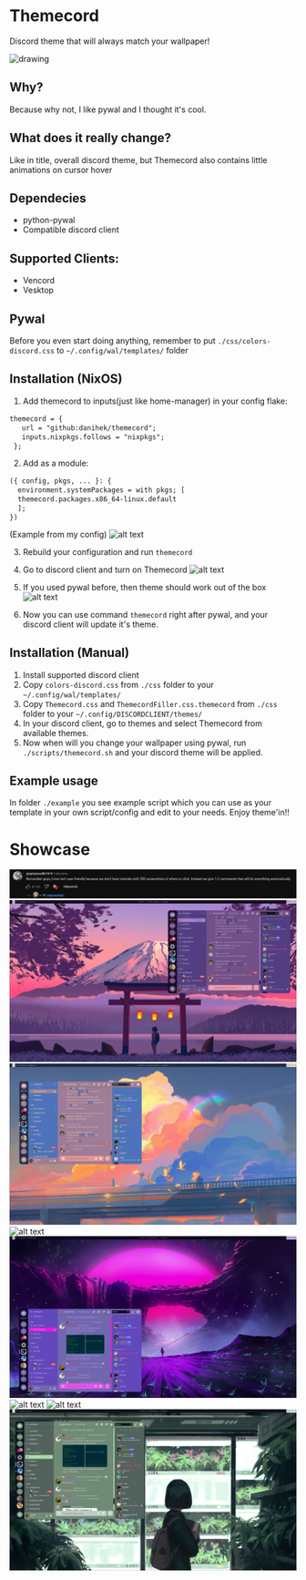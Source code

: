 # Themecord
Discord theme that will always match your wallpaper!

<img src="https://github.com/danihek/Themecord/blob/main/assets/preview.gif" alt="drawing" style="width:1200px;"/>

## Why?
Because why not, I like pywal and I thought it's cool.

## What does it really change?
Like in title, overall discord theme, but Themecord also contains little animations on cursor hover

## Dependecies
- python-pywal
- Compatible discord client

## Supported Clients:
- Vencord
- Vesktop

## Pywal
Before you even start doing anything, remember to put ``./css/colors-discord.css`` to ``~/.config/wal/templates/`` folder

## Installation (NixOS)
1. Add themecord to inputs(just like home-manager) in your config flake:
```
themecord = {
   url = "github:danihek/themecord";
   inputs.nixpkgs.follows = "nixpkgs";
 };
```

2. Add as a module:
```
({ config, pkgs, ... }: {
  environment.systemPackages = with pkgs; [
  themecord.packages.x86_64-linux.default
  ];
})
```
(Example from my config)
![alt text](https://github.com/danihek/Themecord/blob/main/assets/nix5.png)
 
3. Rebuild your configuration and run ``themecord``

5. Go to discord client and turn on Themecord
   ![alt text](https://github.com/danihek/Themecord/blob/main/assets/nix3.png)

6. If you used pywal before, then theme should work out of the box
   ![alt text](https://github.com/danihek/Themecord/blob/main/assets/nix4.png)

4. Now you can use command ``themecord`` right after pywal,
and your discord client will update it's theme.

## Installation (Manual)
1. Install supported discord client
2. Copy ```colors-discord.css``` from ```./css``` folder to your ```~/.config/wal/templates/```
3. Copy ```Themecord.css``` and ```ThemecordFiller.css.themecord``` from ```./css``` folder to your ```~/.config/DISCORDCLIENT/themes/```
4. In your discord client, go to themes and select Themecord from available themes.
5. Now when will you change your wallpaper using pywal, run ```./scripts/themecord.sh``` and your discord theme will be applied.

## Example usage
In folder ```./example``` you see example script which you can use as your template in your own script/config and edit to your needs. Enjoy theme'in!!

# Showcase
![alt text](./assets/swappy-20240924_214828.png)
![alt text](./assets/swappy-20241011_013305.png)
![alt text](./assets/swappy-20241011_013320.png)
![alt text](./assets/swappy-20241011_013405.png)
![alt text](./assets/swappy-20241011_013421.png)
![alt text](./assets/swappy-20241011_013439.png)
![alt text](./assets/swappy-20241011_013456.png)
![alt text](./assets/swappy-20241011_013514.png)
